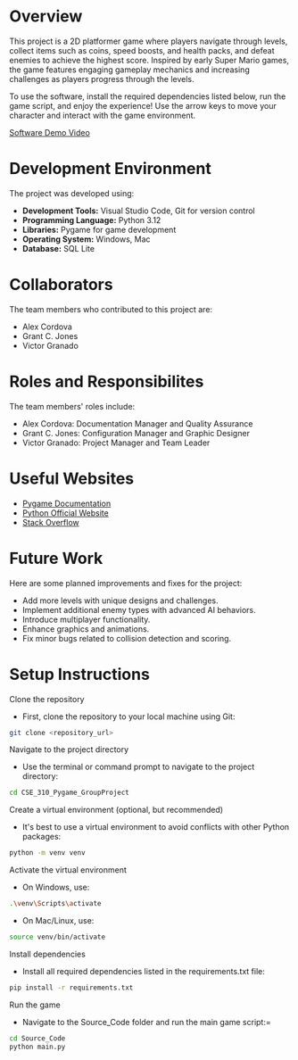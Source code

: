 # Overview

This project is a 2D platformer game where players navigate through levels, collect items such as coins, speed boosts, and health packs, and defeat enemies to achieve the highest score. Inspired by early Super Mario games, the game features engaging gameplay mechanics and increasing challenges as players progress through the levels.

To use the software, install the required dependencies listed below, run the game script, and enjoy the experience! Use the arrow keys to move your character and interact with the game environment.

[Software Demo Video](http://youtube.link.goes.here)

# Development Environment

The project was developed using:
- **Development Tools:** Visual Studio Code, Git for version control
- **Programming Language:** Python 3.12
- **Libraries:** Pygame for game development
- **Operating System:** Windows, Mac
- **Database:** SQL Lite 

# Collaborators

The team members who contributed to this project are:
- Alex Cordova 
- Grant C. Jones
- Victor Granado

# Roles and Responsibilites 

The team members' roles include: 
- Alex Cordova: Documentation Manager and Quality Assurance 
- Grant C. Jones: Configuration Manager and Graphic Designer 
- Victor Granado: Project Manager and Team Leader 

# Useful Websites

* [Pygame Documentation](https://www.pygame.org/docs/)
* [Python Official Website](https://www.python.org/)
* [Stack Overflow](https://stackoverflow.com/)

# Future Work

Here are some planned improvements and fixes for the project:
* Add more levels with unique designs and challenges.
* Implement additional enemy types with advanced AI behaviors.
* Introduce multiplayer functionality.
* Enhance graphics and animations.
* Fix minor bugs related to collision detection and scoring.

# Setup Instructions

Clone the repository
* First, clone the repository to your local machine using Git:

```bash
git clone <repository_url>
```
Navigate to the project directory
* Use the terminal or command prompt to navigate to the project directory:

```bash
cd CSE_310_Pygame_GroupProject
```
Create a virtual environment (optional, but recommended)
* It's best to use a virtual environment to avoid conflicts with other Python packages:
```bash
python -m venv venv
```
Activate the virtual environment

* On Windows, use:
```bash
.\venv\Scripts\activate
```
* On Mac/Linux, use:
```bash
source venv/bin/activate
```
Install dependencies
* Install all required dependencies listed in the requirements.txt file:
```bash
pip install -r requirements.txt
```
Run the game
* Navigate to the Source_Code folder and run the main game script:=
```bash
cd Source_Code
python main.py
```

